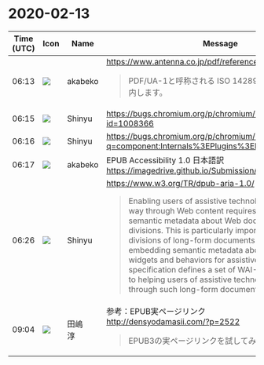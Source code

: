 # 2020-02-13

|Time (UTC)|Icon|Name|Message|
|---|---|---|---|
|06:13|![](https://avatars.slack-edge.com/2019-05-15/638093501942_087e2fbb499f3940fa9f_72.png)|akabeko|<https://www.antenna.co.jp/pdf/reference/PDFUA-1.html><br><blockquote>PDF/UA-1と呼称される ISO 14289-1 規格についてご案内します。</blockquote>|
|06:15|![](https://avatars.slack-edge.com/2019-04-17/604316276593_b98417506de391d2c423_72.jpg)|Shinyu|<https://bugs.chromium.org/p/chromium/issues/detail?id=1008366>|
|06:16|![](https://avatars.slack-edge.com/2019-04-17/604316276593_b98417506de391d2c423_72.jpg)|Shinyu|<https://bugs.chromium.org/p/chromium/issues/list?q=component:Internals%3EPlugins%3EPDF%3EAccessibility>|
|06:17|![](https://avatars.slack-edge.com/2019-05-15/638093501942_087e2fbb499f3940fa9f_72.png)|akabeko|EPUB Accessibility 1.0 日本語訳<br><https://imagedrive.github.io/Submission/epub-a11y/>|
|06:26|![](https://avatars.slack-edge.com/2019-04-17/604316276593_b98417506de391d2c423_72.jpg)|Shinyu|<https://www.w3.org/TR/dpub-aria-1.0/><br><blockquote>Enabling users of assistive technologies to find their way through Web content requires embedding semantic metadata about Web document structural divisions. This is particularly important for structural divisions of long-form documents and goes along with embedding semantic metadata about Web-application widgets and behaviors for assistive technologies. This specification defines a set of WAI-ARIA roles specific to helping users of assistive technologies navigate through such long-form documents.</blockquote>|
|09:04|![](https://secure.gravatar.com/avatar/698cc14290c3976fdd9f0a23494b87c1.jpg?s=72&d=https%3A%2F%2Fa.slack-edge.com%2Fdf10d%2Fimg%2Favatars%2Fava_0018-72.png)|田嶋　淳|参考：EPUB実ページリンク<br><http://densyodamasii.com/?p=2522><br><blockquote>EPUB3の実ページリンクを試してみた</blockquote>|
